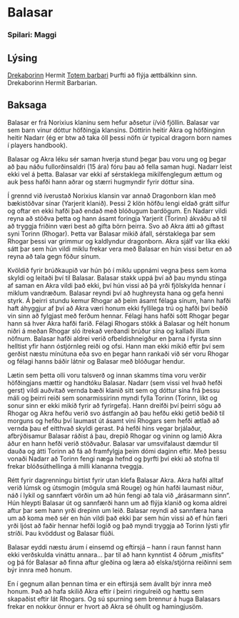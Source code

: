 # Balasar
### Spilari: Maggi

## Lýsing
[Drekaborinn](https://www.dndbeyond.com/races/dragonborn) Hermit [Totem 
barbari](https://www.dndbeyond.com/classes/barbarian#PathoftheTotemWarrior) 
Þurfti að flýja ættbálkinn sinn. Drekaborinn Hermit Barbarian.

## Baksaga
Balasar er frá Norixius klaninu sem hefur aðsetur í/við fjöllin. Balasar var 
sem barn vinur dóttur höfðingja klansins. Dóttirin heitir Akra og höfðinginn 
heitir Nadarr (ég er btw að taka öll þessi nöfn úr typical dragorn born names 
í players handbook).

Balasar og Akra léku sér saman hverja stund þegar þau voru ung og þegar að þau 
náðu fullorðinsaldri (15 ára) fóru þau að fella saman hugi. Nadarr leist ekki 
vel á þetta. Balasar var ekki af sérstaklega mikilfenglegum ættum og auk þess 
hafði hann aðrar og stærri hugmyndir fyrir dóttur sína.

Í grennd við íverustað Norixius klansin var annað Dragonborn klan með 
bækistöðvar sínar (Yarjerit klanið). Þessi 2 klön höfðu lengi eldað grátt 
silfur og oftar en ekki hafði það endað með blóðugum bardögum. En Nadarr vildi 
reyna að stöðva þetta og hann ásamt foringja Yarjerit (Torinn) ákváðu að til að 
tryggja friðinn væri best að gifta börn þeirra. Svo að Akra átti að giftast 
syni Torinn (Rhogar). 
Þetta var Balasar mikið áfall, sérstaklega þar sem Rhogar þessi var grimmur og 
kaldlyndur  dragonborn. Akra sjálf var líka ekki sátt þar sem hún vildi miklu
frekar vera með Balasar en hún vissi betur en að reyna að tala gegn föður 
sínum. 

Kvöldið fyrir brúðkaupið var hún þó í miklu uppnámi vegna þess sem koma skyldi 
og leitaði því til Balasar. Balasar stakk uppá því að þau myndu stinga af saman 
en Akra vildi það ekki, því hún vissi að þá yrði fjölskylda hennar í miklum 
vandræðum. Balasar reyndi því að hughreysta hana og gefa henni styrk. Á þeirri 
stundu kemur Rhogar að þeim ásamt félaga sínum, hann hafði haft áhyggjur af því 
að Akra væri honum ekki fyllilega trú og hafði því beðið vin sinn að fylgjast
með ferðum hennar. Félagi hans hafði sótt Rhogar þegar hann sá hver Akra hafði 
farið.  Félagi Rhogars stökk á Balasar og hélt honum niðri á meðan Rhogar sló 
ítrekað verðandi brúður sína og kallaði illum nöfnum. Balasar hafði aldrei 
verið ofbeldishneigður en þarna í fyrsta sinn helltist yfir hann óstjórnleg 
reiði og ofsi. Hann man ekki mikið eftir því sem gerðist næstu mínútuna eða 
svo en þegar hann rankaði við sér voru Rhogar og félagi hanns báðir látnir og 
Balasar með blóðugar hendur. 

Lætin sem þetta olli voru talsverð og  innan skamms tíma voru verðir 
höfðingjans mættir og handtóku Balasar. Nadarr (sem vissi vel hvað hefði gerst) 
vildi auðvitað vernda bæði klanið sitt sem og dóttur sína frá þessu máli og 
þeirri reiði sem sonarmissirinn myndi fylla Torinn (Torinn, líkt og sonur sinn 
er ekki mikið fyrir að fyrirgefa). Hann dreifði því þeirri sögu að Rhogar og 
Akra hefðu verið svo ástfangin að þau hefðu ekki getið beðið til morguns og 
hefðu því laumast út ásamt vini Rhogars sem hefði ætlað að vernda þau ef 
eitthvað skyldi gerast. Þá hefði hins vegar brjálaður, afbrýðisamur Balasar 
ráðist á þau, drepið Rhogar og vininn og lamið Akra áður en hann hefði verið 
stöðvaður. Balasar var umsvifalaust dæmdur til dauða og átti Torinn að fá að 
framfylgja þeim dómi daginn eftir. Með þessu vonaði Nadarr að Torinn fengi næga 
hefnd og þyrfti því ekki að stofna til frekar blóðsúthellinga á milli klananna 
tveggja. 

Rétt fyrir dagrenningu birtist fyrir utan klefa Balasar Akra. Akra hafði alltaf 
verið lúmsk og útsmogin (mögula smá Rouge) og hún hafði laumast niður, náð í 
lykil og sannfært vörðin um að hún fengi að tala við „árásarmann sinn“. Hún 
hleypti Balasar út og sannfærði hann um að flýja klanið og koma aldrei aftur 
þar sem hann yrði drepinn um leið. Balasar reyndi að sannfæra hana um að koma 
með sér en hún vildi það ekki þar sem hún vissi að ef hún færi yrði ljóst að 
faðir hennar hefði logið og það myndi tryggja að Torinn lýsti yfir stríði. Þau 
kvöddust og Balasar flúði.

Balasar eyddi næstu árum í einsemd og eftirsjá – hann í raun fannst hann ekki 
verðskulda vináttu annara… þar til að hann kynntist 4 öðrum „misfits“ og þá fór 
Balasar að finna aftur gleðina og læra að elska/stjórna reiðinni sem býr innra 
með honum.

En í gegnum allan þennan tíma er ein eftirsjá sem ávallt býr innra með honum. 
Það að hafa skilið Akra eftir í þeirri ringulreið og hættu sem skapaðist eftir 
lát Rhogars. Og sú spurning sem brennur á huga Balasars frekar en nokkur önnur
er hvort að Akra sé óhullt og hamingjusöm.
